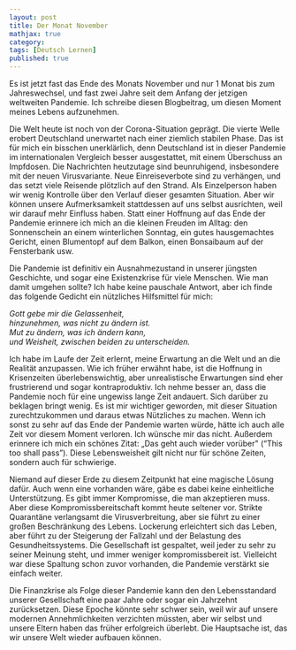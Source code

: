 ```yaml
---
layout: post
title: Der Monat November
mathjax: true
category:
tags: [Deutsch Lernen]
published: true
---
```

Es ist jetzt fast das Ende des Monats November und nur 1 Monat bis zum Jahreswechsel, und fast zwei Jahre seit dem Anfang der jetzigen weltweiten Pandemie. Ich schreibe diesen Blogbeitrag, um diesen Moment meines Lebens aufzunehmen.

Die Welt heute ist noch von der Corona-Situation geprägt. Die vierte Welle erobert Deutschland unerwartet nach einer ziemlich stabilen Phase. Das ist für mich ein bisschen unerklärlich, denn Deutschland ist in dieser Pandemie im internationalen Vergleich besser ausgestattet, mit einem Überschuss an Impfdosen. Die Nachrichten heutzutage sind beunruhigend, insbesondere mit der neuen Virusvariante. Neue Einreiseverbote sind zu verhängen, und das setzt viele Reisende plötzlich auf den Strand. Als Einzelperson haben wir wenig Kontrolle über den Verlauf dieser gesamten Situation. Aber wir können unsere Aufmerksamkeit stattdessen auf uns selbst ausrichten, weil wir darauf mehr Einfluss haben. Statt einer Hoffnung auf das Ende der Pandemie erinnere ich mich an die kleinen Freuden im Alltag: den Sonnenschein an einem winterlichen Sonntag, ein gutes hausgemachtes Gericht, einen Blumentopf auf dem Balkon, einen Bonsaibaum auf der Fensterbank usw.

Die Pandemie ist definitiv ein Ausnahmezustand in unserer jüngsten Geschichte, und sogar eine Existenzkrise für viele Menschen. Wie man damit umgehen sollte? Ich habe keine pauschale Antwort, aber ich finde das folgende Gedicht ein nützliches Hilfsmittel für mich:

_Gott gebe mir die Gelassenheit,_<br>
_hinzunehmen, was nicht zu ändern ist._<br>
_Mut zu ändern, was ich ändern kann,_<br>
_und Weisheit, zwischen beiden zu unterscheiden._<br>

Ich habe im Laufe der Zeit erlernt, meine Erwartung an die Welt und an die Realität anzupassen. Wie ich früher erwähnt habe, ist die Hoffnung in Krisenzeiten überlebenswichtig, aber unrealistische Erwartungen sind eher frustrierend und sogar kontraproduktiv. Ich nehme besser an, dass die Pandemie noch für eine ungewiss lange Zeit andauert. Sich darüber zu beklagen bringt wenig. Es ist mir wichtiger geworden, mit dieser Situation zurechtzukommen und daraus etwas Nützliches zu machen. Wenn ich sonst zu sehr auf das Ende der Pandemie warten würde, hätte ich auch alle Zeit vor diesem Moment verloren. Ich wünsche mir das nicht. Außerdem erinnere ich mich ein schönes Zitat: „Das geht auch wieder vorüber" (“This too shall pass”). Diese Lebensweisheit gilt nicht nur für schöne Zeiten, sondern auch für schwierige. 

Niemand auf dieser Erde zu diesem Zeitpunkt hat eine magische Lösung dafür. Auch wenn eine vorhanden wäre, gäbe es dabei keine einheitliche Unterstützung. Es gibt immer Kompromisse, die man akzeptieren muss. Aber diese Kompromissbereitschaft kommt heute seltener vor. Strikte Quarantäne verlangsamt die Virusverbreitung, aber sie führt zu einer großen Beschränkung des Lebens. Lockerung erleichtert sich das Leben, aber führt zu der Steigerung der Fallzahl und der Belastung des Gesundheitssystems. Die Gesellschaft ist gespaltet, weil jeder zu sehr zu seiner Meinung steht, und immer weniger kompromissbereit ist. Vielleicht war diese Spaltung schon zuvor vorhanden, die Pandemie verstärkt sie einfach weiter. 

Die Finanzkrise als Folge dieser Pandemie kann den den Lebensstandard unserer Gesellschaft eine paar Jahre oder sogar ein Jahrzehnt zurücksetzen. Diese Epoche könnte sehr schwer sein, weil wir auf unsere modernen Annehmlichkeiten verzichten müssten, aber wir selbst und unsere Eltern haben das früher erfolgreich überlebt. Die Hauptsache ist, das wir unsere Welt wieder aufbauen können. 
